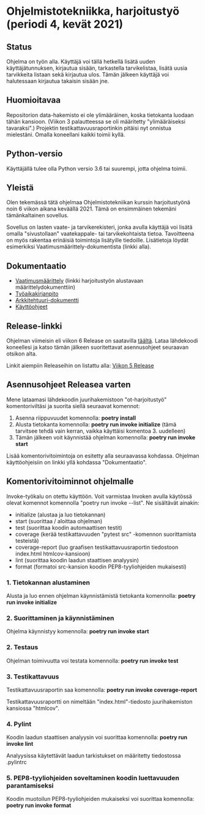 # Ohjelmistotekniikka, harjoitustyö (periodi 4, kevät 2021)

## Status

Ohjelma on työn alla. Käyttäjä voi tällä hetkellä lisätä uuden käyttäjätunnuksen, kirjautua sisään, tarkastella tarvikelistaa, lisätä uusia tarvikkeita listaan sekä kirjautua ulos. Tämän jälkeen käyttäjä voi halutessaan kirjautua takaisin sisään jne.

## Huomioitavaa

Repositorion data-hakemisto ei ole ylimääräinen, koska tietokanta luodaan tähän kansioon. (Viikon 3 palautteessa se oli määritetty "ylimääräiseksi tavaraksi".) Projektin testikattavuusraportinkin pitäisi nyt onnistua mielestäni. Omalla koneellani kaikki toimii kyllä.

## Python-versio
Käyttäjällä tulee olla Python versio 3.6 tai suurempi, jotta ohjelma toimii.

## Yleistä
  
Olen tekemässä tätä ohjelmaa Ohjelmistotekniikan kurssin harjoitustyönä noin 6 viikon aikana keväällä 2021.
Tämä on ensimmäinen tekemäni tämänkaltainen sovellus.

Sovellus on lasten vaate- ja tarvikerekisteri, jonka avulla käyttäjä voi lisätä omalla "sivustollaan" vaatekappale- tai tarvikekohtaista tietoa. Tavoitteena on myös rakentaa erinäisiä toimintoja lisätyille tiedoille. Lisätietoja löydät esimerkiksi Vaatimusmäärittely-dokumentista (linkki alla).

## Dokumentaatio
  
* [Vaatimusmäärittely](https://github.com/karhelmi/ot-harjoitustyo/blob/master/dokumentaatio/vaatimusmaarittely.md) (linkki harjoitustyön alustavaan määrittelydokumenttiin)
* [Työaikakirjanpito](https://github.com/karhelmi/ot-harjoitustyo/blob/master/dokumentaatio/tyoaikakirjanpito.md)
* [Arkkitehtuuri-dokumentti](https://github.com/karhelmi/ot-harjoitustyo/blob/master/dokumentaatio/arkkitehtuuri.md)
* [Käyttöohjeet](https://github.com/karhelmi/ot-harjoitustyo/blob/master/dokumentaatio/kayttoohjeet.md)

## Release-linkki
Ohjelman viimeisin eli viikon 6 Release on saatavilla [täältä](https://github.com/karhelmi/ot-harjoitustyo/releases/tag/viikko6).
Lataa lähdekoodi koneellesi ja katso tämän jälkeen suoritettavat asennusohjeet seuraavan otsikon alta.

Linkit aiempiin Releaseihin on listattu alla:
[Viikon 5 Release](https://github.com/karhelmi/ot-harjoitustyo/releases/tag/viikko5)

## Asennusohjeet Releasea varten

Mene lataamasi lähdekoodin juurihakemistoon "ot-harjoitustyö" komentoriviltäsi ja suorita siellä seuraavat komennot:

1. Asenna riippuvuudet komennolla: **poetry install**
2. Alusta tietokanta komennolla: **poetry run invoke initialize** (tämä tarvitsee tehdä vain kerran, vaikka käyttäisi komentoa 3. uudelleen)
3. Tämän jälkeen voit käynnistää ohjelman komennolla: **poetry run invoke start**

Lisää komentorivitoimintoja on esitetty alla seuraavassa kohdassa. Ohjelman käyttöohjeisiin on linkki yllä kohdassa "Dokumentaatio".

## Komentorivitoiminnot ohjelmalle
  
Invoke-työkalu on otettu käyttöön. Voit varmistaa Invoken avulla käytössä olevat komennot komennolla "poetry run invoke --list".
Ne sisältävät ainakin:
* initialize (alustaa ja luo tietokannan)
*  start (suorittaa / aloittaa ohjelman)
* test (suorittaa koodin automaattisen testit)
* coverage (kerää testikattavuuden "pytest src" -komennon suorittamista testeistä)
* coverage-report (luo graafisen testikattavuusraportin tiedostoon index.html htmlcov-kansioon)
* lint (suorittaa koodin laadun staattisen analyysin)
* format (formatoi src-kansion koodin PEP8-tyyliohjeiden mukaisesti)

### 1. Tietokannan alustaminen

Alusta ja luo ennen ohjelman käynnistämistä tietokanta komennolla: **poetry run invoke initialize**

### 2. Suorittaminen ja käynnistäminen

Ohjelma käynnistyy komennolla: **poetry run invoke start**

### 2. Testaus

Ohjelman toimivuutta voi testata komennolla: **poetry run invoke test**

### 3. Testikattavuus

Testikattavuusraportin saa komennolla: **poetry run invoke coverage-report**

Testikattavuusraportti on nimeltään "index.html"-tiedosto juurihakemiston kansiossa "htmlcov". 

### 4. Pylint
Koodin laadun staattisen analyysin voi suorittaa komennolla: **poetry run invoke lint**

Analyysissa käytettävät laadun tarkistukset on määritetty tiedostossa .pylintrc

### 5. PEP8-tyyliohjeiden soveltaminen koodin luettavuuden parantamiseksi
Koodin muotoilun PEP8-tyyliohjeiden mukaiseksi voi suorittaa komennolla: **poetry run invoke format**
